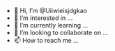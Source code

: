 - 👋 Hi, I’m @Uiiwieisjdgkao
- 👀 I’m interested in ...
- 🌱 I’m currently learning ...
- 💞️ I’m looking to collaborate on ...
- 📫 How to reach me ...

<!---
Uiiwieisjdgkao/Uiiwieisjdgkao is a ✨ special ✨ repository because its `README.md` (this file) appears on your GitHub profile.
You can click the Preview link to take a look at your changes.
--->
